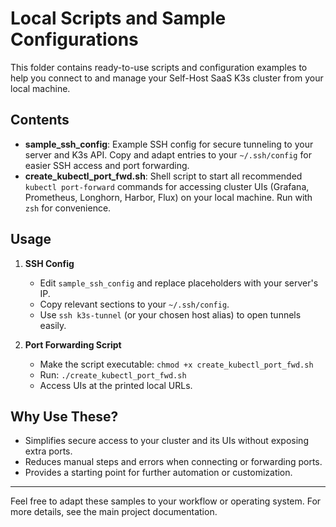 # Local Scripts and Sample Configurations

This folder contains ready-to-use scripts and configuration examples to help you connect to and manage your Self-Host SaaS K3s cluster from your local machine.

## Contents

- **sample_ssh_config**: Example SSH config for secure tunneling to your server and K3s API. Copy and adapt entries to your `~/.ssh/config` for easier SSH access and port forwarding.
- **create_kubectl_port_fwd.sh**: Shell script to start all recommended `kubectl port-forward` commands for accessing cluster UIs (Grafana, Prometheus, Longhorn, Harbor, Flux) on your local machine. Run with `zsh` for convenience.

## Usage

1. **SSH Config**
   - Edit `sample_ssh_config` and replace placeholders with your server's IP.
   - Copy relevant sections to your `~/.ssh/config`.
   - Use `ssh k3s-tunnel` (or your chosen host alias) to open tunnels easily.

2. **Port Forwarding Script**
   - Make the script executable: `chmod +x create_kubectl_port_fwd.sh`
   - Run: `./create_kubectl_port_fwd.sh`
   - Access UIs at the printed local URLs.

## Why Use These?

- Simplifies secure access to your cluster and its UIs without exposing extra ports.
- Reduces manual steps and errors when connecting or forwarding ports.
- Provides a starting point for further automation or customization.

---

Feel free to adapt these samples to your workflow or operating system. For more details, see the main project documentation.